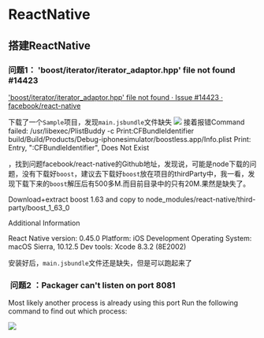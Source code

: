 
# ReactNative


## 搭建ReactNative

### 问题1： 'boost/iterator/iterator_adaptor.hpp' file not found #14423

['boost/iterator/iterator_adaptor.hpp' file not found · Issue #14423 · facebook/react-native](https://github.com/facebook/react-native/issues/14423)

下载了一个`Sample`项目，发现`main.jsbundle`文件缺失
![](http://oc98nass3.bkt.clouddn.com/2017-06-15-14975313213148.jpg)
接着报错Command failed: /usr/libexec/PlistBuddy -c Print:CFBundleIdentifier build/Build/Products/Debug-iphonesimulator/boostless.app/Info.plist
Print: Entry, ":CFBundleIdentifier", Does Not Exist

，找到问题facebook/react-native的Github地址，发现说，可能是node下载的问题，没有下载好`boost`，建议去下载好`boost`放在项目的thirdParty中，我一看，发现下载下来的`boost`解压后有500多M.而目前目录中的只有20M.果然是缺失了。

Download+extract boost 1.63 and copy to node_modules/react-native/third-party/boost_1_63_0

Additional Information

React Native version: 0.45.0
Platform: iOS
Development Operating System: macOS Sierra, 10.12.5
Dev tools: Xcode 8.3.2 (8E2002)



安装好后，`main.jsbundle`文件还是缺失，但是可以跑起来了



###  问题2 ：Packager can't listen on port 8081
Most likely another process is already using this port
Run the following command to find out which process:

![](http://oc98nass3.bkt.clouddn.com/2017-06-15-14975330229894.jpg)


